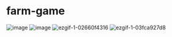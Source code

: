 # farm-game
![image](https://user-images.githubusercontent.com/84760072/190874972-acc2e127-6ac5-4645-b5c6-02e54bb0d6a0.png)
![image](https://user-images.githubusercontent.com/84760072/190874955-d5584e8b-e5e6-4a84-8b4d-78c609ff7859.png)
![ezgif-1-02660f4316](https://user-images.githubusercontent.com/84760072/190874838-78373f9b-5c57-4719-b2f9-e84d78ab545a.gif)
![ezgif-1-03fca927d8](https://user-images.githubusercontent.com/84760072/190874928-c094f17a-c817-4762-8f36-e35770d76a18.gif)

